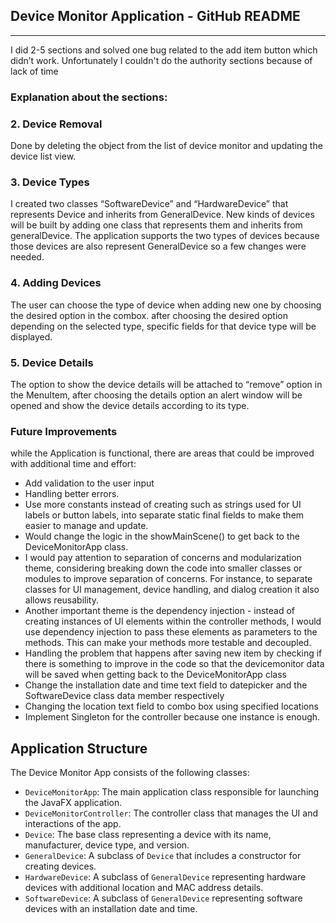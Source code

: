 ## Device Monitor Application - GitHub README
---
I did 2-5 sections and solved one bug related to the add item button which didn’t work.
Unfortunately I couldn't do the authority sections because of lack of time

### Explanation about the sections:
### 2. Device Removal
Done by deleting the object from the list of device monitor and updating the device list view.

### 3. Device Types
I created two classes “SoftwareDevice” and “HardwareDevice” that represents Device and inherits from GeneralDevice. New kinds of devices will be built by adding one class that represents them and inherits from generalDevice. 
The application supports the two types of devices because those devices are also represent GeneralDevice so a few changes were needed.

### 4. Adding Devices
The user can choose the type of device when adding new one by choosing the desired option in the combox.
after choosing the desired option depending on the selected type, specific fields for that device type will be displayed.

### 5. Device Details
The option to show the device details will be attached to “remove” option in the MenuItem, after choosing the details option an alert window will be opened and show the device details according to its type. 

### Future Improvements
while the Application is functional, there are areas that could be improved with additional time and effort:
-	Add validation to the user input
- Handling better errors.
-	Use more constants instead of creating such as strings used for UI labels or button labels, into separate static final fields to make them easier to manage and update.
-	Would change the logic in the showMainScene() to get back to the DeviceMonitorApp class.
-	I would pay attention to separation of concerns and modularization theme, 
considering breaking down the code into smaller classes or modules to improve separation of concerns. For instance, to separate classes for UI management, device handling, and dialog creation it also allows reusability.
-	Another important theme is the dependency injection - instead of creating instances of UI elements within the controller methods, I would use dependency injection to pass these elements as parameters to the methods. This can make your methods more testable and decoupled.
-	Handling the problem that happens after saving new item by checking if there is something to improve in the code so that the devicemonitor data will be saved when getting back to the DeviceMonitorApp class
-	Change the installation date and time text field to datepicker and the SoftwareDevice class data member respectively
-	Changing the location text field to combo box using specified locations
-	Implement Singleton for the controller because one instance is enough.


## Application Structure

The Device Monitor App consists of the following classes:

- `DeviceMonitorApp`: The main application class responsible for launching the JavaFX application.
- `DeviceMonitorController`: The controller class that manages the UI and interactions of the app.
- `Device`: The base class representing a device with its name, manufacturer, device type, and version.
- `GeneralDevice`: A subclass of `Device` that includes a constructor for creating devices.
- `HardwareDevice`: A subclass of `GeneralDevice` representing hardware devices with additional location and MAC address details.
- `SoftwareDevice`: A subclass of `GeneralDevice` representing software devices with an installation date and time.



